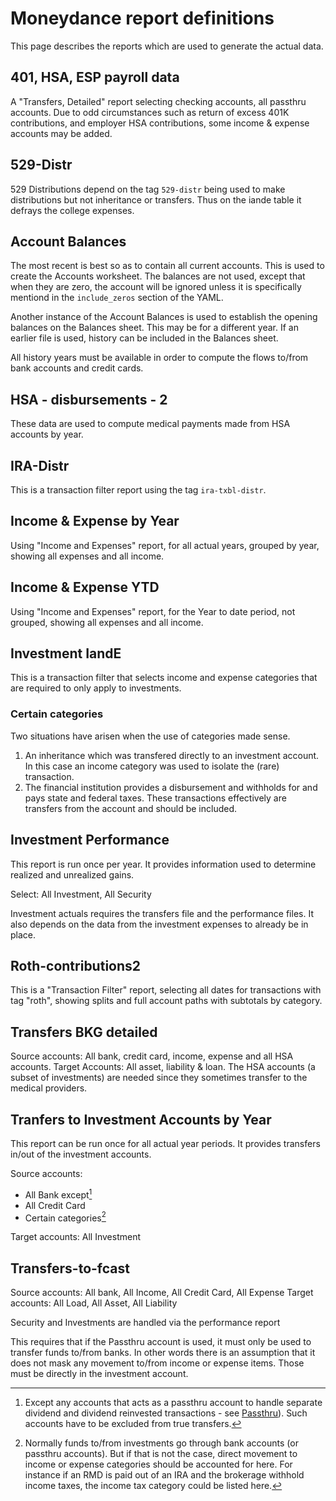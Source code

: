 # Moneydance report definitions

This page describes the reports which are used to generate the actual data.

## 401, HSA, ESP payroll data

A "Transfers, Detailed" report selecting checking accounts, all passthru accounts.  Due to odd circumstances such as return of excess 401K contributions, and employer HSA contributions, some income & expense accounts may be added.

## 529-Distr

529 Distributions depend on the tag `529-distr` being used to make distributions but not inheritance or transfers.  Thus on the iande table it defrays the college expenses.

## Account Balances

The most recent is best so as to contain all current accounts. This is used to create the Accounts worksheet.  The balances are not used, except that when they are zero, the account will be ignored unless it is specifically mentiond in the `include_zeros` section of the YAML.

Another instance of the Account Balances is used to establish the opening balances on the Balances sheet. This may be for a different year.  If an earlier file is used, history can be included in the Balances sheet.

All history years must be available in order to compute the flows to/from bank accounts and credit cards.

## HSA - disbursements - 2

These data are used to compute medical payments made from HSA accounts by year. 

## IRA-Distr

This is a transaction filter report using the tag `ira-txbl-distr`.

## Income & Expense by Year

Using "Income and Expenses" report, for all actual years, grouped by year, showing all expenses and all income.

## Income & Expense YTD

Using "Income and Expenses" report, for the Year to date period, not grouped, showing all expenses and all income.

## Investment IandE

This is a transaction filter that selects income and expense categories that are required to only apply to investments.

### Certain categories

Two situations have arisen when the use of categories made sense.

1. An inheritance which was transfered directly to an investment account.  In this case an income category was used to isolate the (rare) transaction.
1. The financial institution provides a disbursement and withholds for and pays state and federal taxes.  These transactions effectively are transfers from the account and should be included.

## Investment Performance

This report is run once per year. It provides information used to determine realized and unrealized gains.

Select: All Investment, All Security

Investment actuals requires the transfers file and the performance files. It also depends on the data from the investment expenses to already be in place.

## Roth-contributions2

This is a "Transaction Filter" report, selecting all dates for transactions with tag "roth", showing splits and full account paths with subtotals by category.

## Transfers BKG detailed

Source accounts: All bank, credit card, income, expense and all HSA accounts. Target Accounts: All asset, liability & loan. The HSA accounts (a subset of investments) are needed since they sometimes transfer to the medical providers.

## Tranfers to Investment Accounts by Year

This report can be run once for all actual year periods.  It provides transfers in/out of the investment accounts.

Source accounts: 

- All Bank except[^1]
- All Credit Card
- Certain categories[^2]

Target accounts: All Investment

[^1]: Except any accounts that acts as a passthru account to handle separate dividend and dividend reinvested transactions - see [Passthru](./accounting.md#passthru)). Such accounts have to be excluded from true transfers. 
[^2]: Normally funds to/from investments go through bank accounts (or passthru accounts).  But if that is not the case, direct movement to income or expense categories should be accounted for here.  For instance if an RMD is paid out of an IRA and the brokerage withhold income taxes, the income tax category could be listed here.

## Transfers-to-fcast

Source accounts: All bank, All Income, All Credit Card, All Expense
Target accounts: All Load, All Asset, All Liability

Security and Investments are handled via the performance report

This requires that if the Passthru account is used, it must only be used to transfer funds to/from banks.  In other words there is an assumption that it does not mask any movement to/from income or expense items.  Those must be directly in the investment account.







